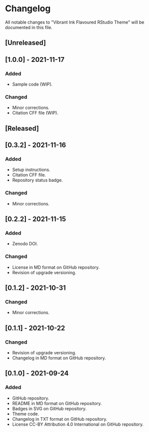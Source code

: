 # Changelog
All notable changes to "Vibrant Ink Flavoured RStudio Theme" will be documented in this file.

## [Unreleased]

## [1.0.0] - 2021-11-17
### Added
- Sample code (WIP).
### Changed
- Minor corrections.
- Citation CFF file (WIP).

## [Released]

## [0.3.2] - 2021-11-16
### Added
- Setup instructions.
- Citation CFF file.
- Repository status badge.
### Changed
- Minor corrections.

## [0.2.2] - 2021-11-15
### Added
- Zenodo DOI.
### Changed
- License in MD format on GitHub repository.
- Revision of upgrade versioning.

## [0.1.2] - 2021-10-31
### Changed
- Minor corrections.

## [0.1.1] - 2021-10-22
### Changed
- Revision of upgrade versioning.
- Changelog in MD format on GitHub repository.

## [0.1.0] - 2021-09-24
### Added
- GitHub repository.
- README in MD format on GitHub repository.
- Badges in SVG on GitHub repository.
- Theme code.
- Changelog in TXT format on GitHub repository.
- License CC-BY Attribution 4.0 International on GitHub repository.
